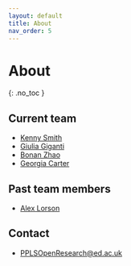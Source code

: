 ```yaml
---
layout: default
title: About
nav_order: 5
---
```


# About
{: .no_toc }

## Current team

* [Kenny Smith](http://www.lel.ed.ac.uk/~kenny/)
* [Giulia Giganti](https://www.ed.ac.uk/profile/giulia-giganti)
* [Bonan Zhao](https://zhaobn.github.io)
* [Georgia Carter](http://www.inf.ed.ac.uk/people/students/Georgia-Ann_Carter.html)

## Past team members

* [Alex Lorson](https://alex-lorson.github.io)

## Contact

* PPLSOpenResearch@ed.ac.uk
